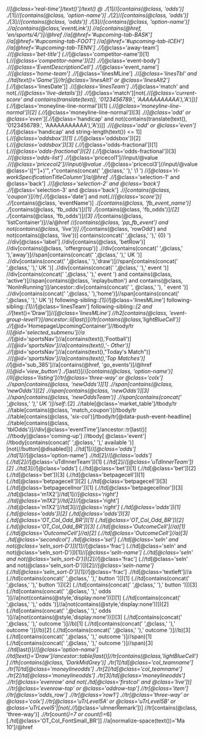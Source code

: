//*[@class='real-time']/text()']/text()
 @ 
./*[1]//*[contains(@class, 'odds')]
./*[1]//*[contains(@class, 'option-name')]
./*[2]//*[contains(@class, 'odds')]
./*[3]//*[contains(@class, 'odds')]
./*[3]//*[contains(@class, 'option-name')]
.//a[contains(@class,'eventLink')]
//a[contains(@href, 'en/sports/4/')]/@href
//a[@href='#upcoming-tab-BASK']
//a[@href='#upcoming-tab-FOOT']
//a[@href='#upcoming-tab-ICEH']
//a[@href='#upcoming-tab-TENN']
.//*[@class='away-team']
.//*[@class='bet-title']
(.//*[@class='competitor-name'])[1]
(.//*[@class='competitor-name'])[2]
.//*[@class='event-body']
.//*[@class='EventDescriptionCell']
.//*[@class='event_name']
.//*[@class='home-team']
.//*[@class='linesMLine']
.//*[@class='linesTbl' and .//td[text()='Game']]//tr[@class='linesAlt1' or @class='linesAlt2'][.//*[@class='linesDate']]
.//*[@class='linesTeam']
.//*[@class='match' and not(.//*[@class='live-details'])]
.//*[@class='match'][not(.//*[@class='current-score' and contains(translate(text(), '0123456789.', 'AAAAAAAAAAA'),'A')])]
(.//*[@class='moneyline-line-normal'])[1]
(.//*[@class='moneyline-line-normal'])[2]
(.//*[@class='moneyline-line-normal'])[3]
.//*[@class='odd' or @class='even'][.//*[@class='handicap' and not(contains(translate(text(), '0123456789.', 'AAAAAAAAAAA'),'A'))]]
.//*[@class='odd' or @class='even'][.//*[@class='handicap' and string-length(text()) <= 1]]
(.//*[@class='oddsbox'])[1]
(.//*[@class='oddsbox'])[2]
(.//*[@class='oddsbox'])[3]
(.//*[@class='odds-fractional'])[1]
(.//*[@class='odds-fractional'])[2]
(.//*[@class='odds-fractional'])[3]
.//*[@class='odds-list']
.//*[@class='pricecol1']//input/@value
.//*[@class='pricecol2']//input/@value
.//*[@class='pricecol3']//input/@value
@class='([^']+)'", r"contains(concat(' ',@class,' '),' \1 ')
//*[@class='rl-workSpecificationTitleColumn']/a/@href
.//*[@class='selection-1' and @class='back']
.//*[@class='selection-2' and @class='back']
.//*[@class='selection-3' and @class='back']
.//*[contains(@class, 'coupon')]//tr[.//*[@class='date'] and not(.//*[@class='score'])]
.//*[contains(@class, 'eventName')]
./*[contains(@class, 'fb_event_name')]
./*[contains(@class, 'fb_odds')]/*[1]
./*[contains(@class, 'fb_odds')]/*[2]
./*[contains(@class, 'fb_odds')]/*[3]
//*[contains(@class, 'listContainer')]//a/@href
//*[contains(@class, 'pp_fb_event') and not(contains(@class, 'live'))]
//*[contains(@class, 'rowOdd') and not(contains(@class, 'live'))]
contains(concat(' ',@class,' '),' {0} ')
.//div[@class='label']
//div[contains(@class, 'betRow')]
//div[contains(@class, 'offergroup')]
.//div[contains(concat(' ',@class,' '),'away')]//span[contains(concat(' ',@class,' '),' UK ')]
.//div[contains(concat(' ',@class,' '),'draw')]//span[contains(concat(' ',@class,' '),' UK ')]
.//div[contains(concat(' ',@class,' '),' event ')]
//div[contains(concat(' ',@class,' '),' event ') and contains(@class, 'active')]//span[contains(@class, 'inplaybutton') and contains(@class, 'NonInRunning')]/ancestor::div[contains(concat(' ', @class,' '), ' event ')]
.//div[contains(concat(' ',@class,' '),'home')]//span[contains(concat(' ',@class,' '),' UK ')]
following-sibling::*[1]//*[@class='linesMLine']
following-sibling::*[1]//*[@class='linesTeam']
following-sibling::*[2 and .//*[text()='Draw']]//*[@class='linesMLine']
//h2[contains(@class, 'event-group-level1')]/ancestor::li[last()]//tr[contains(@class,'lightBlueCell')]
.//*[@id='HomepageUpcomingContainer']//tbody/tr
//*[@id='selected_submenu']//a
.//*[@id='sportsNav']//a[contains(text(),'Football')]
.//*[@id='sportsNav']//a[contains(text(),'- Other')]
.//*[@id='sportsNav']//a[contains(text(),\"Today's Match\")]
.//*[@id='sportsNav']//a[contains(text(),'Top Matches')]
//*[@id='sub_385']//a[contains(@href, 'go_events')]/@href
//*[@id='view_button']
./*[last()]//*[contains(@class, 'option-name')]
//li[@class='listing']//tr[@class='three-way' or @class='colx']
.//span[contains(@class, 'newOdds')][1]
.//span[contains(@class, 'newOdds')][2]
.//span[contains(@class, 'newOdds')][3]
.//span[contains(@class, 'newOddsTeam')]
.//span[contains(concat(' ',@class,' '),' UK ')]/self::*[2]
.//table[@class='market_table']/tbody/tr
.//table[contains(@class, 'match_coupon')]/tbody/tr
.//table[contains(@class, 'six-col')]/tbody/tr[@data-push-event-headline]
.//table[contains(@class, 'tblOdds')]//div[@class='eventTime']/ancestor::tr[last()]
.//tbody[@class='coming-up']
//tbody[ @class='event']
//tbody[contains(concat(' ',@class,' '),' available ')][not(//button[@disabled])]
.//td[1]//*[@class='odds']
.//td[1]//*[@class='option-name']
.//td[2]//*[@class='odds']
(.//td[2]//*[@class='uTdInnerTeam'])[1]
(.//td[2]//*[@class='uTdInnerTeam'])[2]
.//td[3]//*[@class='odds']
(.//td[@class='bet'])[1]
(.//td[@class='bet'])[2]
(.//td[@class='bet'])[3]
(.//td[@class='betpagecell'])[1]
(.//td[@class='betpagecell'])[2]
(.//td[@class='betpagecell'])[3]
(.//td[@class='betpagecellnor'])[1]
(.//td[@class='betpagecellnor'])[3]
.//td[@class='m1X2']//td[1]//*[@class='right']
.//td[@class='m1X2']//td[2]//*[@class='right']
.//td[@class='m1X2']//td[3]//*[@class='right']
(./td[@class='odds'])[1]
(./td[@class='odds'])[2]
(./td[@class='odds'])[3]
(./td[@class='OT_Col_Odd_BR'])[1]
(./td[@class='OT_Col_Odd_BR'])[2]
(./td[@class='OT_Col_Odd_BR'])[3]
(.//td[@class='OutcomeCell']//a)[1]
(.//td[@class='OutcomeCell']//a)[2]
(.//td[@class='OutcomeCell']//a)[3]
./td[@class='secondcol']
./td[@class='sel']
(.//td[@class='seln' and not(@class='seln_sort-D')])[1]//*[@class='frac']
(.//td[@class='seln' and not(@class='seln_sort-D')])[1]//*[@class='seln-name']
(.//td[@class='seln' and not(@class='seln_sort-D')])[2]//*[@class='frac']
(.//td[@class='seln' and not(@class='seln_sort-D')])[2]//*[@class='seln-name']
(.//td[@class='seln_sort-D'])[1]//*[@class='frac']
.//td[@class='textleft']//a
(.//td[contains(concat(' ',@class,' '),' button ')])[1]
(.//td[contains(concat(' ',@class,' '),' button ')])[2]
(.//td[contains(concat(' ',@class,' '),' button ')])[3]
(.//td[contains(concat(' ',@class,' '),' odds ')]//a[not(contains(@style,'display:none'))])[1]
(.//td[contains(concat(' ',@class,' '),' odds ')]//a[not(contains(@style,'display:none'))])[2]
(.//td[contains(concat(' ',@class,' '),' odds ')]//a[not(contains(@style,'display:none'))])[3]
(.//td[contains(concat(' ',@class,' '),' outcome ')]//b)[1]
(.//td[contains(concat(' ',@class,' '),' outcome ')]//b)[2]
(.//td[contains(concat(' ',@class,' '),' outcome ')]//b)[3]
(.//td[contains(concat(' ',@class,' '),' outcome ')]//span)[1]
(.//td[contains(concat(' ',@class,' '),' outcome ')]//span)[3]
.//td[last()]//*[@class='option-name']
//td[text()='Draw']/ancestor::table[last()]//tr[contains(@class,'lightBlueCell')]
//th[contains(@class, 'DarkMidGrey')]
./tr[1]/td[@class='col_teamname']
./tr[1]/td[@class='moneylineodds']
./tr[2]/td[@class='col_teamname']
./tr[2]/td[@class='moneylineodds']
./tr[3]/td[@class='moneylineodds']
.//tr[@class='evenrow' and not(./td[@class='firstcol' and @class='live'])]
.//tr[@class='evenrow-top' or @class='oddrow-top']
//tr[@class='item']
//tr[@class='odds_row']
.//tr[@class='row1']
.//tr[@class='three-way' or @class='colx']
//tr[@class='uTrLevel5A' or @class='uTrLevel5B' or @class='uTrLevel5'][not(.//*[@class='uInnerRemark'])]
//tr[contains(@class, 'three-way')]
.//tr[count(*)=7 or count(*)=6][./td[@class='OT_Col_FontSmall_BR']]
//a[normalize-space(text())='Ma 10']/@href
